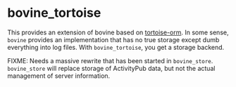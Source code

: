 # bovine_tortoise

This provides an extension of bovine based on [tortoise-orm](https://tortoise.github.io/).
In some sense, `bovine` provides an implementation that has no
true storage except dumb everything into log files. With
`bovine_tortoise`, you get a storage backend.

FIXME: Needs a massive rewrite that has been started
in `bovine_store`. `bovine_store` will replace storage
of ActivityPub data, but not the actual management
of server information.
